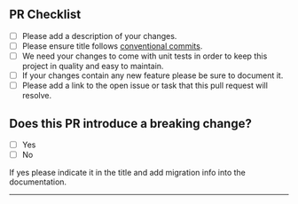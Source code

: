 <!--
  Thanks for contributing to EVSE simulator project.
  Please be sure to read our [contributing guidelines](https://github.com/sap/e-mobility-charging-stations-simulator/blob/master/CONTRIBUTING.md).
-->

## PR Checklist

- [ ] Please add a description of your changes.
- [ ] Please ensure title follows [conventional commits](https://www.conventionalcommits.org/en/v1.0.0/).
- [ ] We need your changes to come with unit tests in order to keep this project in quality and easy to maintain.
- [ ] If your changes contain any new feature please be sure to document it.
- [ ] Please add a link to the open issue or task that this pull request will resolve.

## Does this PR introduce a breaking change?

- [ ] Yes
- [ ] No

If yes please indicate it in the title and add migration info into the documentation.

---

<!-- Your PR text -->
